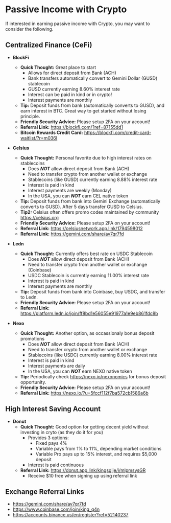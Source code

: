 # Passive Income with Crypto 

If interested in earning passive income with Crypto, you may want to consider the following.

## Centralized Finance (CeFi)
* **BlockFi**
  * **Quick Thought:** Great place to start
    * Allows for direct deposit from Bank (ACH)
    * Bank transfers automatically convert to Gemini Dollar (GUSD) stablecoin
    * GUSD currently earning 8.60% interest rate
    * Interest can be paid in kind or in crypto!
    * Interest payments are monthly
  * **Tip:** Deposit funds from bank (automatically converts to GUSD), and earn interest in BTC. Great way to get started without losing principle. 
  * **Friendly Security Advice:** Please setup 2FA on your account!
  * **Referral Link:** <https://blockfi.com/?ref=87155dd1>
  * **Bitcoin Rewards Credit Card:** <https://blockfi.com/credit-card-waitlist/?r=m036I>


* **Celsius**
  * **Quick Thought:** Personal favorite due to high interest rates on stablecoins
    * Does ***NOT*** allow direct deposit from Bank (ACH)
    * Need to transfer crypto from another wallet or exchange
    * Stablecoins (like GUSD) currently earning 8.88% interest rate
    * Interest is paid in kind
    * Interest payments are weekly (Monday)
    * In the USA, you can ***NOT*** earn CEL native token 
  * **Tip:** Deposit funds from bank into Gemini Exchange (automatically converts to GUSD). After 5 days transfer GUSD to Celsius.
  * **Tip2:** Celsius often offers promo codes maintained by community <https://celsius.org>
  * **Friendly Security Advice:** Please setup 2FA on your account!
  * **Referral Link:** <https://celsiusnetwork.app.link/1794598012>
  * **Referral Link:** <https://gemini.com/share/av7qr7fd>


* **Ledn**
  * **Quick Thought:** Currently offers best rate on USDC Stablecoin
    * Does ***NOT*** allow direct deposit from Bank (ACH)
    * Need to transfer crypto from another wallet or exchange (Coinbase)
    * USDC Stablecoin is currently earning 11.00% interest rate
    * Interest is paid in kind
    * Interest payments are monthly
  * **Tip:** Deposit funds from bank into Coinbase, buy USDC, and transfer to Ledn.
  * **Friendly Security Advice:** Please setup 2FA on your account!
  * **Referral Link:** <https://platform.ledn.io/join/ff8bd1e56055e91977a1e9eb861fdc8b>

* **Nexo**
  * **Quick Thought:** Another option, as occassionaly bonus deposit promotions
    * Does ***NOT*** allow direct deposit from Bank (ACH)
    * Need to transfer crypto from another wallet or exchange
    * Stablecoins (like USDC) currently earning 8.00% interest rate
    * Interest is paid in kind
    * Interest payments are daily
    * In the USA, you can ***NOT*** earn NEXO native token 
  * **Tip:** Periodically check <https://nexo.io/nexonomics> for bonus deposit opportunity. 
  * **Friendly Security Advice:** Please setup 2FA on your account!
  * **Referral Link:** <https://nexo.io/?u=5fccf112f7ba572cb1586a6b>


## High Interest Saving Account
* **Donut**
  * **Quick Thought:** Good option for getting decent yield without investing in cryto (as they do it for you)
    * Provides 3 options:
      * Fixed pays 4% 
      * Variable pays from 1% to 11%, depending market conditions
      * Variable Pro pays up to 15% interest, and requires $5,000 deposit
    * Interest is paid continuous
  * **Referral Link:** <https://donut.app.link/kingsgije/i/mlpmsysGR>
    * Receive $10 free when signing up using referral link

## Exchange Referral Links
- <https://gemini.com/share/av7qr7fd>
- <https://www.coinbase.com/join/king_q4n>
- <https://accounts.binance.us/en/register?ref=52140237>

